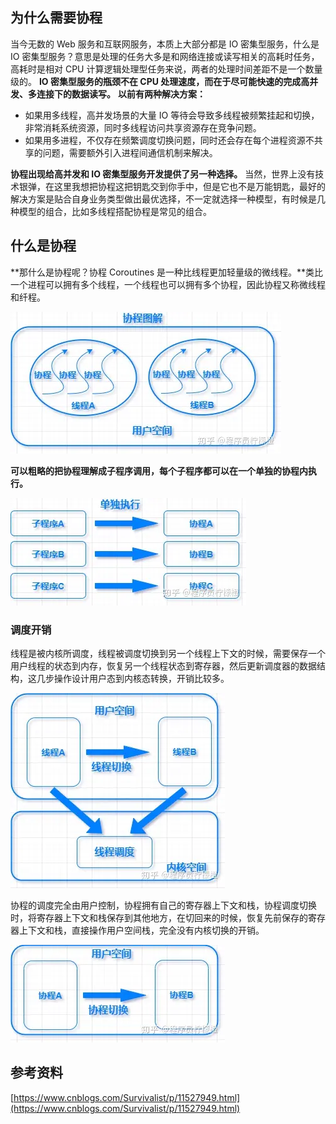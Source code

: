 ## 为什么需要协程
当今无数的 Web 服务和互联网服务，本质上大部分都是 IO 密集型服务，什么是 IO 密集型服务？意思是处理的任务大多是和网络连接或读写相关的高耗时任务，高耗时是相对 CPU 计算逻辑处理型任务来说，两者的处理时间差距不是一个数量级的。
**IO 密集型服务的瓶颈不在 CPU 处理速度，而在于尽可能快速的完成高并发、多连接下的数据读写。**
**以前有两种解决方案：**

- 如果用多线程，高并发场景的大量 IO 等待会导致多线程被频繁挂起和切换，非常消耗系统资源，同时多线程访问共享资源存在竞争问题。
- 如果用多进程，不仅存在频繁调度切换问题，同时还会存在每个进程资源不共享的问题，需要额外引入进程间通信机制来解决。

**协程出现给高并发和 IO 密集型服务开发提供了另一种选择。**
当然，世界上没有技术银弹，在这里我想把协程这把钥匙交到你手中，但是它也不是万能钥匙，最好的解决方案是贴合自身业务类型做出最优选择，不一定就选择一种模型，有时候是几种模型的组合，比如多线程搭配协程是常见的组合。
## 什么是协程
**那什么是协程呢？协程 Coroutines 是一种比线程更加轻量级的微线程。**类比一个进程可以拥有多个线程，一个线程也可以拥有多个协程，因此协程又称微线程和纤程。

![](https://raw.githubusercontent.com/danmuking/image/main/af382ae94a3522530263484fd5257081.webp)

**可以粗略的把协程理解成子程序调用，每个子程序都可以在一个单独的协程内执行。**

![](https://raw.githubusercontent.com/danmuking/image/main/a4d16d269a1374a39573e965c4e7db34.webp)

### 调度开销
线程是被内核所调度，线程被调度切换到另一个线程上下文的时候，需要保存一个用户线程的状态到内存，恢复另一个线程状态到寄存器，然后更新调度器的数据结构，这几步操作设计用户态到内核态转换，开销比较多。

![](https://raw.githubusercontent.com/danmuking/image/main/3ba3f56431bb5fc36dae5ac15164a6a6.webp)

协程的调度完全由用户控制，协程拥有自己的寄存器上下文和栈，协程调度切换时，将寄存器上下文和栈保存到其他地方，在切回来的时候，恢复先前保存的寄存器上下文和栈，直接操作用户空间栈，完全没有内核切换的开销。

![](https://raw.githubusercontent.com/danmuking/image/main/1345c7bf45951b4ae2e8ae0c60cbe8bb.webp)
## 参考资料
[https://www.cnblogs.com/Survivalist/p/11527949.html](https://www.cnblogs.com/Survivalist/p/11527949.html)

